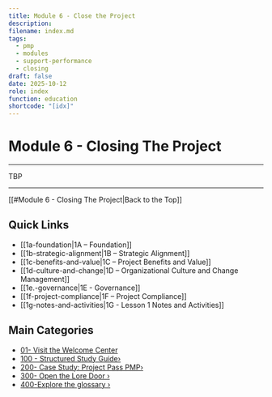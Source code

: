 ```yaml
---
title: Module 6 - Close the Project
description:
filename: index.md
tags:
  - pmp
  - modules
  - support-performance
  - closing
draft: false
date: 2025-10-12
role: index
function: education
shortcode: "[idx]"
---
```


# Module 6 - Closing The Project

---

TBP

---
[[#Module 6 - Closing The Project|Back to the Top]]
## Quick Links
- [[1a-foundation|1A – Foundation]]
- [[1b-strategic-alignment|1B – Strategic Alignment]]
- [[1c-benefits-and-value|1C – Project Benefits and Value]]
- [[1d-culture-and-change|1D – Organizational Culture and Change Management]]
- [[1e.-governance|1E - Governance]]
- [[1f-project-compliance|1F – Project Compliance]]
- [[1g-notes-and-activities|1G - Lesson 1 Notes and Activities]]

## Main Categories
- [01- Visit the Welcome Center](01-welcome/index.md)
- [100 - Structured Study Guide›](02-structured/index.md)
- [200- Case Study: Project Pass PMP›](03-case-study/3-plan/1-artifacts/index.md)
- [300- Open the Lore Door ›](04-the-lore-door/index.md)
- [400-Explore the glossary ›](2-glossary.md)

